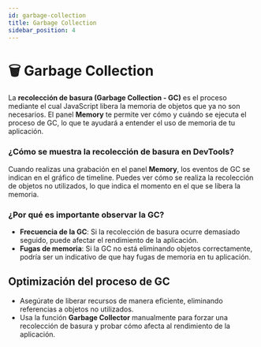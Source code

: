 ```yaml
---
id: garbage-collection
title: Garbage Collection
sidebar_position: 4
---
```


# 🗑️ Garbage Collection

La **recolección de basura (Garbage Collection - GC)** es el proceso mediante el cual JavaScript libera la memoria de objetos que ya no son necesarios. El panel **Memory** te permite ver cómo y cuándo se ejecuta el proceso de GC, lo que te ayudará a entender el uso de memoria de tu aplicación.

### ¿Cómo se muestra la recolección de basura en DevTools?

Cuando realizas una grabación en el panel **Memory**, los eventos de GC se indican en el gráfico de timeline. Puedes ver cómo se realiza la recolección de objetos no utilizados, lo que indica el momento en el que se libera la memoria.

### ¿Por qué es importante observar la GC?

- **Frecuencia de la GC**: Si la recolección de basura ocurre demasiado seguido, puede afectar el rendimiento de la aplicación.
- **Fugas de memoria**: Si la GC no está eliminando objetos correctamente, podría ser un indicativo de que hay fugas de memoria en tu aplicación.

## Optimización del proceso de GC

- Asegúrate de liberar recursos de manera eficiente, eliminando referencias a objetos no utilizados.
- Usa la función **Garbage Collector** manualmente para forzar una recolección de basura y probar cómo afecta al rendimiento de la aplicación.
